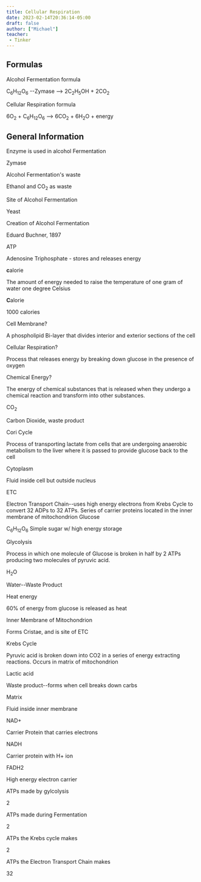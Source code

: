 ```yaml
---
title: Cellular Respiration
date: 2023-02-14T20:36:14-05:00
draft: false
author: ["Michael"]
teacher:
 - Tinker
---
```


## Formulas

Alcohol Fermentation formula

C<sub>6</sub>H<sub>12</sub>O<sub>6</sub> --Zymase --> 2C<sub>2</sub>H<sub>5</sub>OH + 2CO<sub>2</sub> 

Cellular Respiration formula

6O<sub>2</sub> + C<sub>6</sub>H<sub>12</sub>O<sub>6</sub> --> 6CO<sub>2</sub> + 6H<sub>2</sub>O + energy

## General Information

Enzyme is used in alcohol Fermentation

Zymase

Alcohol Fermentation's waste

Ethanol and CO<sub>2</sub> as waste

Site of Alcohol Fermentation

Yeast

Creation of Alcohol Fermentation

Eduard Buchner, 1897

ATP

Adenosine Triphosphate - stores and releases energy

**c**alorie

The amount of energy needed to raise the temperature of one gram of water one degree Celsius

**C**alorie

1000 calories

Cell Membrane? 

A phospholipid Bi-layer that divides interior and exterior sections of the cell

Cellular Respiration?

Process that releases energy by breaking down glucose in the presence of oxygen

Chemical Energy?

The energy of chemical substances that is released when they undergo a chemical reaction and transform into other substances. 

CO<sub>2</sub>

Carbon Dioxide, waste product

Cori Cycle

Process of transporting lactate from cells that are undergoing anaerobic metabolism to the liver where it is passed to provide glucose back to the cell

Cytoplasm

Fluid inside cell but outside nucleus

ETC

Electron Transport Chain--uses high energy electrons from Krebs Cycle to convert 32 ADPs to 32 ATPs. Series of carrier proteins located in the inner membrane of mitochondrion
Glucose

C<sub>6</sub>H<sub>12</sub>O<sub>6</sub>
Simple sugar w/ high energy storage

Glycolysis

Process in which one molecule of Glucose is broken in half by 2 ATPs producing two molecules of pyruvic acid. 

H<sub>2</sub>O

Water--Waste Product

Heat energy

60% of energy from glucose is released as heat

Inner Membrane of Mitochondrion

Forms Cristae, and is site of ETC

Krebs Cycle

Pyruvic acid is broken down into CO2 in a series of energy extracting reactions. Occurs in matrix of mitochondrion 

Lactic acid

Waste product--forms when cell breaks down carbs

Matrix

Fluid inside inner membrane

NAD+ 

Carrier Protein that carries electrons

NADH 

Carrier protein with H+ ion

FADH2

High energy electron carrier 


ATPs made by gylcolysis

2

ATPs made during Fermentation

2 

ATPs the Krebs cycle makes 

2

ATPs the Electron Transport Chain makes 

32
